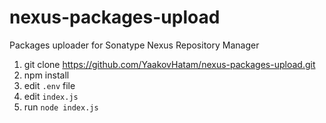 # nexus-packages-upload
Packages uploader for Sonatype Nexus Repository Manager

1. git clone https://github.com/YaakovHatam/nexus-packages-upload.git
2. npm install
3. edit `.env` file 
4. edit `index.js`
5. run `node index.js`
